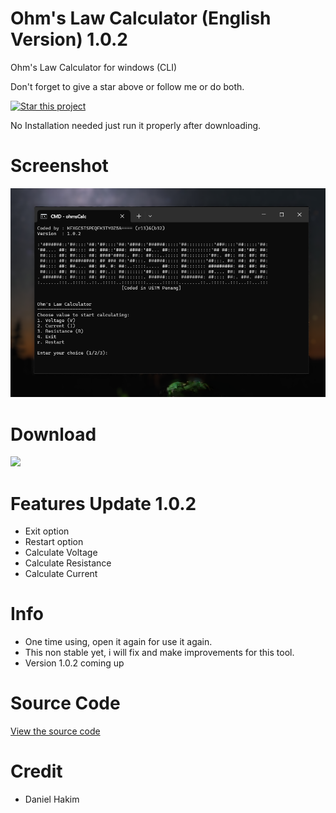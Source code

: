 # Ohm's Law Calculator (English Version) 1.0.2
Ohm's Law Calculator for windows (CLI)

Don't forget to give a star above or follow me or do both.

[![Star this project](https://img.shields.io/github/stars/hakimdaniel/ohmslaw?style=social)](https://github.com/hakimdaniel/ohmslaw/stargazers)

No Installation needed just run it properly after downloading.

# Screenshot
<img src="screenshot.png">

# Download
<a align="center" href="https://hakimdaniel.github.io/ohmslaw/ohmsCalc.exe"><img src="https://i.ibb.co/wcmxFht/button.png" width="220"></a>

# Features Update 1.0.2
- Exit option
- Restart option
- Calculate Voltage
- Calculate Resistance
- Calculate Current

# Info
- One time using, open it again for use it again.
- This non stable yet, i will fix and make improvements for this tool.
- Version 1.0.2 coming up

# Source Code
[View the source code](https://hakimdaniel.github.io/ohmslaw/src/main.c)

# Credit
- Daniel Hakim
